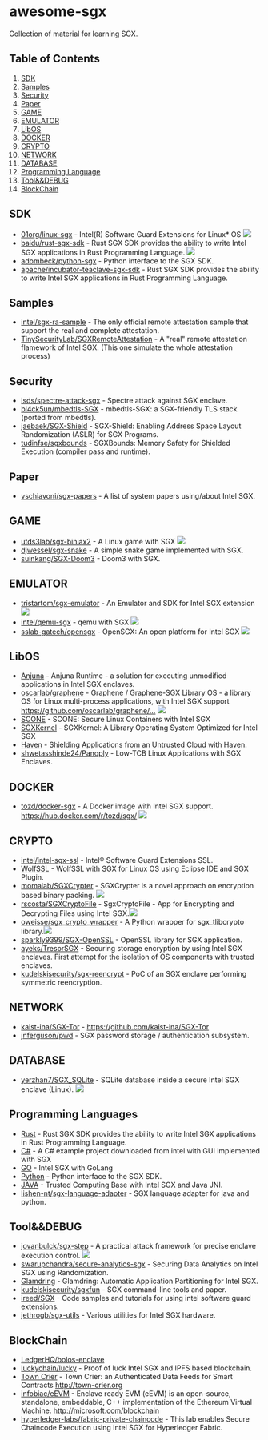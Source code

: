 # awesome-sgx

Collection of material for learning SGX.

## Table of Contents
1. [SDK](#SDK)
1. [Samples](#Samples)
1. [Security](#Security)
1. [Paper](#Paper)
1. [GAME](#GAME)
1. [EMULATOR](#emulator)
1. [LibOS](#LibOS)
1. [DOCKER](#DOCKER)
1. [CRYPTO](#CRYPTO)
1. [NETWORK](#NETWORK)
1. [DATABASE](#DATABASE)
1. [Programming Language](#ProgrammingLanguage)
1. [Tool&&DEBUG](#Tool&&DEBUG)
1. [BlockChain](#BlockChain)

## SDK

* [01org/linux-sgx](https://github.com/01org/linux-sgx) - Intel(R) Software Guard Extensions for Linux* OS [<img src="https://api.travis-ci.org/01org/linux-sgx.svg?branch=master">](https://travis-ci.org/01org/linux-sgx)
* [baidu/rust-sgx-sdk](https://github.com/baidu/rust-sgx-sdk) - Rust SGX SDK provides the ability to write Intel SGX applications in Rust Programming Language. [<img src="https://api.travis-ci.org/baidu/rust-sgx-sdk.svg?branch=master">](https://travis-ci.org/baidu/rust-sgx-sdk)
* [adombeck/python-sgx](https://github.com/adombeck/python-sgx) - Python interface to the SGX SDK.
* [apache/incubator-teaclave-sgx-sdk](https://github.com/apache/incubator-teaclave-sgx-sdk) - Rust SGX SDK provides the ability to write Intel SGX applications in Rust Programming Language.

## Samples
* [intel/sgx-ra-sample](https://github.com/intel/sgx-ra-sample) - The only official remote attestation sample that support the real and complete attestation.
* [TinySecurityLab/SGXRemoteAttestation](https://github.com/TinySecurityLab/SGXRemoteAttestation/blob/master/sgxinstall) - A "real" remote attestation flamework of Intel SGX. (This one simulate the whole attestation process)

## Security

* [lsds/spectre-attack-sgx](https://github.com/lsds/spectre-attack-sgx) - Spectre attack against SGX enclave.
* [bl4ck5un/mbedtls-SGX](https://github.com/bl4ck5un/mbedtls-SGX) - mbedtls-SGX: a SGX-friendly TLS stack (ported from mbedtls).
* [jaebaek/SGX-Shield](https://github.com/jaebaek/SGX-Shield) - SGX-Shield: Enabling Address Space Layout Randomization (ASLR) for SGX Programs.
* [tudinfse/sgxbounds](https://github.com/tudinfse/sgxbounds) - SGXBounds: Memory Safety for Shielded Execution (compiler pass and runtime).

## Paper

* [vschiavoni/sgx-papers](https://github.com/vschiavoni/sgx-papers) - A list of system papers using/about Intel SGX.

## GAME

* [utds3lab/sgx-biniax2](https://github.com/utds3lab/sgx-biniax2) - A Linux game with SGX [<img src="https://api.travis-ci.org/utds3lab/sgx-biniax2.svg?branch=master">](https://travis-ci.org/utds3lab/sgx-biniax2)
* [djwessel/sgx-snake](https://github.com/djwessel/sgx-snake) - A simple snake game implemented with SGX.
* [suinkang/SGX-Doom3](https://github.com/suinkang/SGX-Doom3) - Doom3 with SGX.

## EMULATOR

* [tristartom/sgx-emulator](https://github.com/tristartom/sgx-emulator) - An Emulator and SDK for Intel SGX extension [<img src="https://api.travis-ci.org/tristartom/sgx-emulator.svg?branch=master">](https://travis-ci.org/tristartom/sgx-emulator)
* [intel/qemu-sgx](https://github.com/intel/qemu-sgx) - qemu with SGX [<img src="https://api.travis-ci.org/intel/qemu-sgx.svg?branch=master">](https://travis-ci.org/intel/qemu-sgx)
* [sslab-gatech/opensgx](https://github.com/sslab-gatech/opensgx) - OpenSGX: An open platform for Intel SGX [<img src="https://api.travis-ci.org/sslab-gatech/opensgx.svg?branch=master">](https://travis-ci.org/sslab-gatech/opensgx)

## LibOS

* [Anjuna](https://www.anjuna.io) - Anjuna Runtime - a solution for executing unmodified applications in Intel SGX enclaves.
* [oscarlab/graphene](https://github.com/oscarlab/graphene) - Graphene / Graphene-SGX Library OS - a library OS for Linux multi-process applications, with Intel SGX support https://github.com/oscarlab/graphene/… [<img src="https://api.travis-ci.org/oscarlab/graphene.svg?branch=master">](https://travis-ci.org/oscarlab/graphene)
* [SCONE](https://www.usenix.org/system/files/conference/osdi16/osdi16-arnautov.pdf) - SCONE: Secure Linux Containers with Intel SGX
* [SGXKernel](http://delivery.acm.org/10.1145/3080000/3075572/p35-Tian.pdf?ip=113.240.234.248&id=3075572&acc=ACTIVE%20SERVICE&key=BF85BBA5741FDC6E%2E1C775F1AC6329F5A%2E4D4702B0C3E38B35%2E4D4702B0C3E38B35&CFID=1000423527&CFTOKEN=74748264&__acm__=1509418666_8d60f199060353b9d2e3a828901a729e) - SGXKernel: A Library Operating System Optimized for Intel SGX
* [Haven](https://www.usenix.org/system/files/conference/osdi14/osdi14-paper-baumann.pdf) - Shielding Applications from an Untrusted Cloud with Haven.
* [shwetasshinde24/Panoply](https://github.com/shwetasshinde24/Panoply) - Low-TCB Linux Applications with SGX Enclaves.

## DOCKER

* [tozd/docker-sgx](https://github.com/tozd/docker-sgx) - A Docker image with Intel SGX support. https://hub.docker.com/r/tozd/sgx/ [<img src="https://api.travis-ci.org/tozd/docker-sgx.svg?branch=master">](https://travis-ci.org/tozd/docker-sgx)

## CRYPTO

* [intel/intel-sgx-ssl](https://github.com/intel/intel-sgx-ssl) - Intel® Software Guard Extensions SSL.
* [WolfSSL](https://github.com/NickolasLapp/linux_sgx) - WolfSSL with SGX for Linux OS using Eclipse IDE and SGX Plugin.
* [momalab/SGXCrypter](https://github.com/momalab/SGXCrypter) - SGXCrypter is a novel approach on encryption based binary packing. [<img src="https://api.travis-ci.org/momalab/SGXCrypter.svg?branch=master">](https://travis-ci.org/momalab/SGXCrypter)
* [rscosta/SGXCryptoFile](https://github.com/rscosta/SGXCryptoFile) - SgxCryptoFile - App for Encrypting and Decrypting Files using Intel SGX.[<img src="https://api.travis-ci.org/rscosta/SGXCryptoFile.svg?branch=master">](https://travis-ci.org/rscosta/SGXCryptoFile)
* [oweisse/sgx_crypto_wrapper](https://github.com/oweisse/sgx_crypto_wrapper) - A Python wrapper for sgx_tlibcrypto library.[<img src="https://api.travis-ci.org/oweisse/sgx_crypto_wrapper.svg?branch=master">](https://travis-ci.org/oweisse/sgx_crypto_wrapper)
* [sparkly9399/SGX-OpenSSL](https://github.com/sparkly9399/SGX-OpenSSL) - OpenSSL library for SGX application.
* [ayeks/TresorSGX](https://github.com/ayeks/TresorSGX) - Securing storage encryption by using Intel SGX enclaves. First attempt for the isolation of OS components with trusted enclaves.
* [kudelskisecurity/sgx-reencrypt](https://github.com/kudelskisecurity/sgx-reencrypt) - PoC of an SGX enclave performing symmetric reencryption.

## NETWORK

* [kaist-ina/SGX-Tor](https://github.com/kaist-ina/SGX-Tor) - https://github.com/kaist-ina/SGX-Tor
* [jnferguson/pwd](https://github.com/jnferguson/pwd) - SGX password storage / authentication subsystem.

## DATABASE

* [yerzhan7/SGX_SQLite](https://github.com/yerzhan7/SGX_SQLite) - SQLite database inside a secure Intel SGX enclave (Linux). [<img src="https://api.travis-ci.org/yerzhan7/SGX_SQLite.svg?branch=master">](https://travis-ci.org/yerzhan7/SGX_SQLite)


## Programming Languages

* [Rust](https://github.com/baidu/rust-sgx-sdk) - Rust SGX SDK provides the ability to write Intel SGX applications in Rust Programming Language.
* [C#](https://github.com/Liaojinghui/A_C-Sharp_Project_With_SGX) - A C# example project downloaded from intel with GUI implemented with SGX
* [GO](https://github.com/rupc/go-with-intel-sgx) - Intel SGX with GoLang
* [Python](https://github.com/adombeck/python-sgx) - Python interface to the SGX SDK.
* [JAVA](https://github.com/sm67nono/Intel_SGX_Proj) - Trusted Computing Base with Intel SGX and Java JNI.
* [lishen-nt/sgx-language-adapter](https://github.com/lishen-nt/sgx-language-adapter) - SGX language adapter for java and python.

## Tool&&DEBUG

* [jovanbulck/sgx-step](https://github.com/jovanbulck/sgx-step) - A practical attack framework for precise enclave execution control. [<img src="https://api.travis-ci.org/jovanbulck/sgx-step.svg?branch=master">](https://travis-ci.org/jovanbulck/sgx-step)
* [swarupchandra/secure-analytics-sgx](https://github.com/swarupchandra/secure-analytics-sgx) - Securing Data Analytics on Intel SGX using Randomization.
* [Glamdring](https://www.usenix.org/system/files/conference/atc17/atc17-lind.pdf) - Glamdring: Automatic Application Partitioning for Intel SGX.
* [kudelskisecurity/sgxfun](https://github.com/kudelskisecurity/sgxfun) - SGX command-line tools and paper.
* [ireed/SGX](https://github.com/ireed/SGX) - Code samples and tutorials for using intel software guard extensions.
* [jethrogb/sgx-utils](https://github.com/jethrogb/sgx-utils) - Various utilities for Intel SGX hardware.

## BlockChain

* [LedgerHQ/bolos-enclave](https://github.com/LedgerHQ/bolos-enclave)
* [luckychain/lucky](https://github.com/luckychain/lucky) - Proof of luck Intel SGX and IPFS based blockchain.
* [Town Crier](https://github.com/bl4ck5un/Town-Crier) - Town Crier: an Authenticated Data Feeds for Smart Contracts http://town-crier.org
* [infobiac/eEVM](https://github.com/infobiac/eEVM) - Enclave ready EVM (eEVM) is an open-source, standalone, embeddable, C++ implementation of the Ethereum Virtual Machine. http://microsoft.com/blockchain 
* [hyperledger-labs/fabric-private-chaincode](https://github.com/hyperledger-labs/fabric-private-chaincode) - This lab enables Secure Chaincode Execution using Intel SGX for Hyperledger Fabric.
